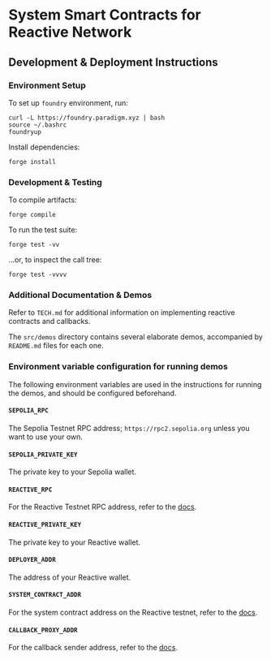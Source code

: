 # System Smart Contracts for Reactive Network

## Development & Deployment Instructions

### Environment Setup

To set up `foundry` environment, run:

```
curl -L https://foundry.paradigm.xyz | bash
source ~/.bashrc
foundryup
```

Install dependencies:

```
forge install
```

### Development & Testing

To compile artifacts:

```
forge compile
```

To run the test suite:

```
forge test -vv
```

...or, to inspect the call tree:

```
forge test -vvvv
```

### Additional Documentation & Demos

Refer to `TECH.md` for additional information on implementing reactive contracts and callbacks.

The `src/demos` directory contains several elaborate demos, accompanied by `README.md` files for each one.

### Environment variable configuration for running demos

The following environment variables are used in the instructions for running the demos, and should be configured beforehand.

#### `SEPOLIA_RPC`

The Sepolia Testnet RPC address; `https://rpc2.sepolia.org` unless you want to use your own.

#### `SEPOLIA_PRIVATE_KEY`

The private key to your Sepolia wallet.

#### `REACTIVE_RPC`

For the Reactive Testnet RPC address, refer to the [docs](https://dev.reactive.network/kopli-testnet#kopli-testnet-information).

#### `REACTIVE_PRIVATE_KEY`

The private key to your Reactive wallet.

#### `DEPLOYER_ADDR`

The address of your Reactive wallet.

#### `SYSTEM_CONTRACT_ADDR`

For the system contract address on the Reactive testnet, refer to the [docs](https://dev.reactive.network/kopli-testnet#kopli-testnet-information).

#### `CALLBACK_PROXY_ADDR`

For the callback sender address, refer to the [docs](https://dev.reactive.network/kopli-testnet#kopli-testnet-information).
